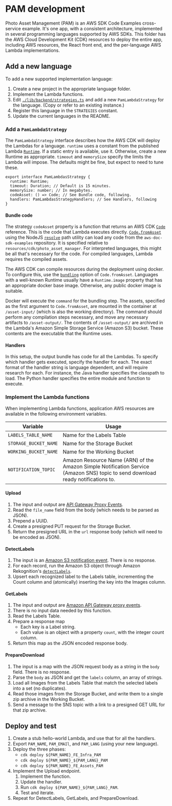 # PAM development

Photo Asset Management (PAM) is an AWS SDK Code Examples cross-service example.
It's one app, with a consistent architecture, implemented in several programming
languages supported by AWS SDKs. This folder has the AWS Cloud Development Kit (CDK) resources to deploy
the entire app, including AWS resources, the React front end, and the
per-language AWS Lambda implementations.

## Add a new language

To add a new supported implementation language:
1. Create a new project in the appropriate language folder.
2. Implement the Lambda functions.
3. Edit [`./lib/backend/strategies.ts`](./lib/backend/strategies.ts) and add a new `PamLambdaStrategy` for the language.
(Copy or refer to an existing instance.)
4. Register this language in the `STRATEGIES` constant.
5. Update the current languages in the README.

### Add a `PamLambdaStrategy`

The `PamLambdaStrategy` interface describes how the AWS CDK will deploy the Lambdas for a language.
`runtime` uses a constant from the published Lambda [`Runtime`](https://docs.aws.amazon.com/cdk/api/v1/docs/@aws-cdk_aws-lambda.Runtime.html).
If a static entry is available, use it. Otherwise, create a new Runtime as appropriate.
`timeout` and `memorySize` specify the limits the Lambda will impose.
The defaults might be fine, but expect to need to tune these.

```
export interface PamLambdasStrategy {
  runtime: Runtime;
  timeout: Duration; // Default is 15 minutes.
  memorySize: number; // In megabytes.
  codeAsset: () => Code; // See Bundle code, following.
  handlers: PamLambdasStrategyHandlers; // See Handlers, following
}
```

#### Bundle code

The strategy `codeAsset` property is a function that returns an AWS CDK [`Code`](https://docs.aws.amazon.com/cdk/api/v1/docs/@aws-cdk_aws-lambda.Code.html) reference.
This is the code that Lambda executes directly.
[`Code.fromAsset`](https://docs.aws.amazon.com/cdk/api/v1/docs/@aws-cdk_aws-lambda.Code.html#static-fromwbrassetpath-options) using the NodeJS [`resolve`](https://nodejs.org/api/path.html#pathresolvepaths) path utility can load any code from the `aws-doc-sdk-examples` repository. It is specified relative to `resources/cdk/photo_asset_manager`.
For interpreted languages, this might be all that's necessary for the code.
For compiled languages, Lambda requires the compiled assets.

The AWS CDK can compile resources during the deployment using docker.
To configure this, use the [`bundling`](https://docs.aws.amazon.com/cdk/api/v1/docs/@aws-cdk_aws-s3-assets.AssetOptions.html#bundling) option of `Code.fromAsset`.
Languages with a well-known Runtime usually have a `Runtime.image` property that has an appropriate docker base image.
Otherwise, any public docker image is suitable.

Docker will execute the `command` for the bundling step.
The assets, specified as the first argument to `Code.fromAsset`, are mounted in the container at `/asset-input/` (which is also the working directory).
The command should perform any compilation steps necessary, and move any necessary artifacts to `/asset-output/`.
The contents of `/asset-output/` are archived in the Lambda's Amazon Simple Storage Service (Amazon S3) bucket. These contents are the executable that the Runtime uses.

#### Handlers

In this setup, the output bundle has code for all the Lambdas.
To specify which handler gets executed, specify the handler for each.
The exact format of the handler string is language dependent, and will require research for each.
For instance, the Java handler specifies the classpath to load.
The Python handler specifies the entire module and function to execute.

### Implement the Lambda functions

When implementing Lambda functions, application AWS resources are available in the following environment variables.

| Variable              | Usage                                                         |
| --------------------- | ------------------------------------------------------------- |
| `LABELS_TABLE_NAME`   | Name for the Labels Table                                     |
| `STORAGE_BUCKET_NAME` | Name for the Storage Bucket                                   |
| `WORKING_BUCKET_NAME` | Name for the Working Bucket                                   |
| `NOTIFICATION_TOPIC`  | Amazon Resource Name (ARN) of the Amazon Simple Notification Service (Amazon SNS) topic to send download ready notifications to. |

#### Upload

1. The input and output are [API Gateway Proxy Events](https://docs.aws.amazon.com/apigateway/latest/developerguide/set-up-lambda-proxy-integrations.html#api-gateway-simple-proxy-for-lambda-input-format).
1. Read the `file_name` field from the body (which needs to be parsed as JSON).
1. Prepend a UUID.
1. Create a presigned PUT request for the Storage Bucket.
1. Return the presigned URL in the `url` response body (which will need to be encoded as JSON).

#### DetectLabels

1. The input is an [Amazon S3 notification event](https://docs.aws.amazon.com/lambda/latest/dg/with-s3.html). There is no response.
1. For each record, run the Amazon S3 object through Amazon Rekognition's [`detectLabels`](https://docs.aws.amazon.com/rekognition/latest/APIReference/API_DetectLabels.html).
1. Upsert each recognized label to the Labels table, incrementing the Count column and (atomically) inserting the key into the Images column.

#### GetLabels

1. The input and output are [Amazon API Gateway proxy events](https://docs.aws.amazon.com/apigateway/latest/developerguide/set-up-lambda-proxy-integrations.html#api-gateway-simple-proxy-for-lambda-input-format).
1. There is no input data needed by this function.
1. Read the Labels Table.
1. Prepare a response map
   - Each key is a Label string.
   - Each value is an object with a property `count`, with the integer count column.
1. Return this map as the JSON encoded response body.

#### PrepareDownload

1. The input is a map with the JSON request body as a string in the `body` field. There is no response.
1. Parse the `body` as JSON and get the `labels` column, an array of strings.
1. Load all Images from the Labels Table that match the selected labels into a set (no duplicates).
1. Read those images from the Storage Bucket, and write them to a single zip archive in the Working Bucket.
1. Send a message to the SNS topic with a link to a presigned GET URL for that zip archive.

## Deploy and test

1. Create a stub hello-world Lambda, and use that for all the handlers.
1. Export `PAM_NAME`, `PAM_EMAIl`, and `PAM_LANG` (using your new language).
1. Deploy the three phases:
   - `cdk deploy ${PAM_NAME}_FE_Infra_PAM`
   - `cdk deploy ${PAM_NAME}_${PAM_LANG}_PAM`
   - `cdk deploy ${PAM_NAME}_FE_Assets_PAM`
1. Implement the Upload endpoint.
   1. Implement the function.
   1. Update the handler.
   1. Run `cdk deploy ${PAM_NAME}_${PAM_LANG}_PAM`.
   1. Test and iterate.
1. Repeat for DetectLabels, GetLabels, and PrepareDownload.
